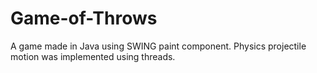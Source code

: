 # Game-of-Throws
A game made in Java using SWING paint component. Physics projectile motion was implemented using threads.
